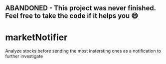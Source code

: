 ## ABANDONED - This project was never finished. Feel free to take the code if it helps you :smile:

# marketNotifier
Analyze stocks before sending the most instersting ones as a notification to further investigate
